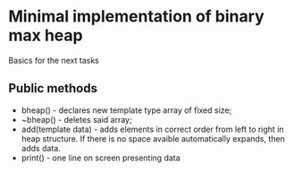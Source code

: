 # Minimal implementation of binary max heap
Basics for the next tasks
## Public methods
+ bheap() - declares new template type array of fixed size;
+ ~bheap() - deletes said array;
+ add(template data) - adds elements in correct order from left to right in heap structure. If there is no space avaible automatically expands, then adds data.
+ print() - one line on screen presenting data
